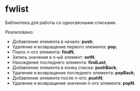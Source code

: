 # fwlist
Библиотека для работы со односвязными списками.

Реализовано:
- Добавление элемента в начало: **push**;
- Удаление и возвращение первого элемента: **pop**;
- Поиск n-ого элемента: **findN**;
- Запись значения в n-ый элемент: **setN**;
- Нахождение последнего элемента: **findLast**;
- Добавление элемента в конец списка: **pushBack**;
- Удаление и возвращение последнего элемента: **popBack**;
- Добавление элемента после n-ого: **pushN**;
- Удаление и возвращение значения n-ого элемента: **popN**.